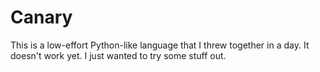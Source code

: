 # Canary

This is a low-effort Python-like language that I threw together in a day. It doesn't work yet. I just wanted to try some stuff out.
